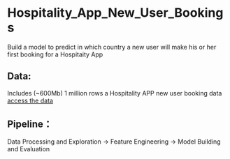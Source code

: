 # Hospitality_App_New_User_Bookings
Build a model to predict in which country a new user will make his or her first booking for a Hospitaity App

## Data:
Includes (~600Mb) 1 million rows a Hospitality APP new user booking data
[access the data](https://github.com/WeizhiDu/Hospitality_App_New_User_Bookings.git)

## Pipeline：
Data Processing and Exploration -> Feature Engineering -> Model Building and Evaluation